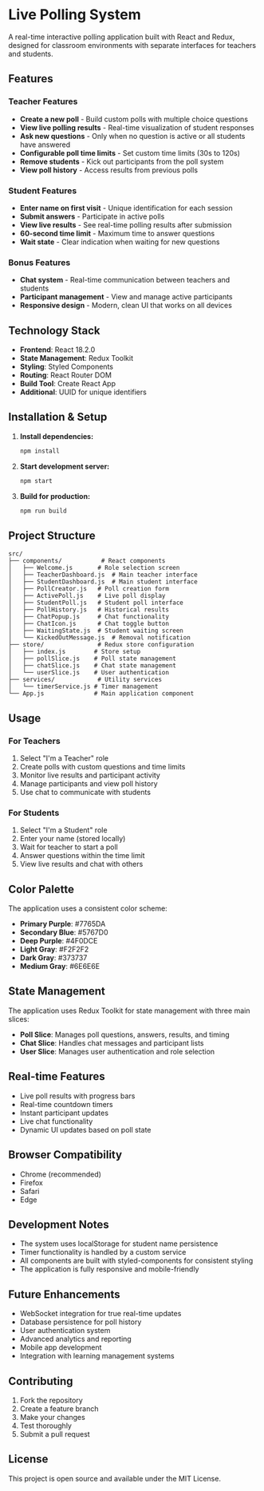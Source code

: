# Live Polling System

A real-time interactive polling application built with React and Redux, designed for classroom environments with separate interfaces for teachers and students.

## Features

### Teacher Features
- **Create a new poll** - Build custom polls with multiple choice questions
- **View live polling results** - Real-time visualization of student responses
- **Ask new questions** - Only when no question is active or all students have answered
- **Configurable poll time limits** - Set custom time limits (30s to 120s)
- **Remove students** - Kick out participants from the poll system
- **View poll history** - Access results from previous polls

### Student Features
- **Enter name on first visit** - Unique identification for each session
- **Submit answers** - Participate in active polls
- **View live results** - See real-time polling results after submission
- **60-second time limit** - Maximum time to answer questions
- **Wait state** - Clear indication when waiting for new questions

### Bonus Features
- **Chat system** - Real-time communication between teachers and students
- **Participant management** - View and manage active participants
- **Responsive design** - Modern, clean UI that works on all devices

## Technology Stack

- **Frontend**: React 18.2.0
- **State Management**: Redux Toolkit
- **Styling**: Styled Components
- **Routing**: React Router DOM
- **Build Tool**: Create React App
- **Additional**: UUID for unique identifiers

## Installation & Setup

1. **Install dependencies:**
   ```bash
   npm install
   ```

2. **Start development server:**
   ```bash
   npm start
   ```

3. **Build for production:**
   ```bash
   npm run build
   ```

## Project Structure

```
src/
├── components/           # React components
│   ├── Welcome.js       # Role selection screen
│   ├── TeacherDashboard.js  # Main teacher interface
│   ├── StudentDashboard.js  # Main student interface
│   ├── PollCreator.js   # Poll creation form
│   ├── ActivePoll.js    # Live poll display
│   ├── StudentPoll.js   # Student poll interface
│   ├── PollHistory.js   # Historical results
│   ├── ChatPopup.js     # Chat functionality
│   ├── ChatIcon.js      # Chat toggle button
│   ├── WaitingState.js  # Student waiting screen
│   └── KickedOutMessage.js  # Removal notification
├── store/               # Redux store configuration
│   ├── index.js        # Store setup
│   ├── pollSlice.js    # Poll state management
│   ├── chatSlice.js    # Chat state management
│   └── userSlice.js    # User authentication
├── services/            # Utility services
│   └── timerService.js # Timer management
└── App.js              # Main application component
```

## Usage

### For Teachers
1. Select "I'm a Teacher" role
2. Create polls with custom questions and time limits
3. Monitor live results and participant activity
4. Manage participants and view poll history
5. Use chat to communicate with students

### For Students
1. Select "I'm a Student" role
2. Enter your name (stored locally)
3. Wait for teacher to start a poll
4. Answer questions within the time limit
5. View live results and chat with others

## Color Palette

The application uses a consistent color scheme:
- **Primary Purple**: #7765DA
- **Secondary Blue**: #5767D0
- **Deep Purple**: #4F0DCE
- **Light Gray**: #F2F2F2
- **Dark Gray**: #373737
- **Medium Gray**: #6E6E6E

## State Management

The application uses Redux Toolkit for state management with three main slices:

- **Poll Slice**: Manages poll questions, answers, results, and timing
- **Chat Slice**: Handles chat messages and participant lists
- **User Slice**: Manages user authentication and role selection

## Real-time Features

- Live poll results with progress bars
- Real-time countdown timers
- Instant participant updates
- Live chat functionality
- Dynamic UI updates based on poll state

## Browser Compatibility

- Chrome (recommended)
- Firefox
- Safari
- Edge

## Development Notes

- The system uses localStorage for student name persistence
- Timer functionality is handled by a custom service
- All components are built with styled-components for consistent styling
- The application is fully responsive and mobile-friendly

## Future Enhancements

- WebSocket integration for true real-time updates
- Database persistence for poll history
- User authentication system
- Advanced analytics and reporting
- Mobile app development
- Integration with learning management systems

## Contributing

1. Fork the repository
2. Create a feature branch
3. Make your changes
4. Test thoroughly
5. Submit a pull request

## License

This project is open source and available under the MIT License.

